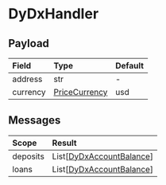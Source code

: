 # DyDxHandler

## Payload

| Field | Type | Default |
| :--- | :--- | :--- |
| address | str | - |
| currency | [PriceCurrency](dydxhandler.md#PriceCurrency) | usd |

## Messages

| Scope | Result |
| :--- | :--- |
| deposits | List\[[DyDxAccountBalance](dydxhandler.md#DyDxAccountBalance)\] |
| loans | List\[[DyDxAccountBalance](dydxhandler.md#DyDxAccountBalance)\] |

